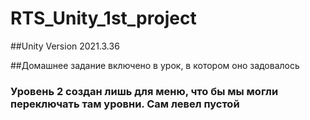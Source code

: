 # RTS_Unity_1st_project

##Unity Version 2021.3.36

##Домашнее задание включено в урок, в котором оно задовалось

### Уровень 2 создан лишь для меню, что бы мы могли переключать там уровни. Сам левел пустой
